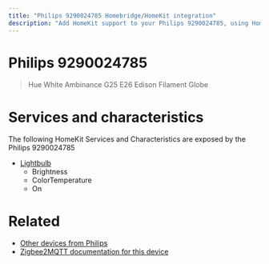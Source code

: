 ```yaml
---
title: "Philips 9290024785 Homebridge/HomeKit integration"
description: "Add HomeKit support to your Philips 9290024785, using Homebridge, Zigbee2MQTT and homebridge-z2m."
---
```

<!---
This file has been GENERATED using src/docgen/docgen.ts
DO NOT EDIT THIS FILE MANUALLY!
-->
# Philips 9290024785
> Hue White Ambinance G25 E26 Edison Filament Globe


# Services and characteristics
The following HomeKit Services and Characteristics are exposed by
the Philips 9290024785

* [Lightbulb](../../light.md)
  * Brightness
  * ColorTemperature
  * On


# Related
* [Other devices from Philips](../index.md#philips)
* [Zigbee2MQTT documentation for this device](https://www.zigbee2mqtt.io/devices/9290024785.html)